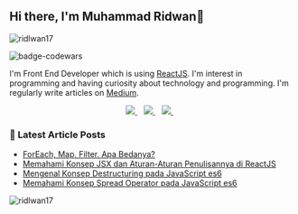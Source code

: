 ## Hi there, I'm Muhammad Ridwan👋 

<p align="left"> <img src="https://komarev.com/ghpvc/?username=ridlwan17&label=Profile%20views&color=0e75b6&style=flat" alt="ridlwan17" /> </p>

![badge-codewars](https://www.codewars.com/users/ridlwan17/badges/small)

I'm Front End Developer which is using [ReactJS](https://www.reactjs.org). I'm interest in programming and having curiosity about technology and programming. I'm regularly write articles on [Medium](https://dharidwan.medium.com/).

<p align='center'>
<a href="https://www.linkedin.com/in/dharidwanid/" target="blank">
  <img src="https://img.shields.io/badge/linkedin-%230077B5.svg?&style=for-the-badge&logo=linkedin&logoColor=white" />
</a>&nbsp;&nbsp;
<a href="https://medium.com/@dharidwan" target="blank">
  <img src="https://img.shields.io/badge/medium-%2312100E.svg?&style=for-the-badge&logo=medium&logoColor=white" />
</a>&nbsp;&nbsp;
<a href="https://instagram.com/dharidwanid" target="blank">
  <img src="https://img.shields.io/badge/instagram-%23E4405F.svg?&style=for-the-badge&logo=instagram&logoColor=white" />
</a>&nbsp;&nbsp;
</p>



### 📕 Latest Article Posts

<!-- BLOG-POST-LIST:START -->
- [ForEach, Map, Filter. Apa Bedanya?](https://dharidwan.medium.com/foreach-map-filter-apa-bedanya-belajar-javascript-es6-406dec70bdb9)
- [Memahami Konsep JSX dan Aturan-Aturan Penulisannya di ReactJS](https://dharidwan.medium.com/memahami-konsep-jsx-dan-aturan-aturan-penulisannya-di-reactjs-b3a62c3d1f41)
- [Mengenal Konsep Destructuring pada JavaScript es6](https://dharidwan.medium.com/mengenal-konsep-destructuring-pada-javascript-es6-1cbda05dd90a)
- [Memahami Konsep Spread Operator pada JavaScript es6](https://dharidwan.medium.com/memahami-konsep-spread-operator-pada-javascript-es6-fccf8c2f3f75)


<!-- BLOG-POST-LIST:END -->

<p><img src="https://github-readme-stats.vercel.app/api?username=ridlwan17&show_icons=true&theme=react&locale=en" alt="ridlwan17" /></p>





